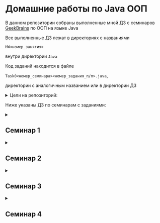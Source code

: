 # Домашние работы по Java ООП
В данном репозитории собраны выполненные мной ДЗ с семинаров [GeekBrains](https://gb.ru) по ООП на языке Java

Все выполненные ДЗ лежат в директориях с названиями

`HW<номер_занятия>`

внутри директории `Java`

Код заданий находится в файле

`Task0<номер_семинара><номер_задания_п/п>.java`,

директории с аналогичным названием или в директории ДЗ

<details><summary>Цели на репозиторий:</summary>
<p>
<!-- <b><u>✔️ Выполнить все ДЗ со всех семинаров</u></b> -->

- [x] Выполнить ДЗ с первого семинара
- [x] Выполнить ДЗ со второго семинара
- [x] Выполнить ДЗ с третьего семинара
- [x] Выполнить ДЗ с четвертого семинара
- [x] Выполнить ДЗ с пятого семинара
- [x] Выполнить ДЗ с шестого семинара
- [x] Выполнить ДЗ с седьмого семинара


</p>
</details>


Ниже указаны ДЗ по семинарам с заданиями:

<details><summary><h2>Семинар 1</h2></summary>

- [x] Добавить в класс Animal методы двигаться(toGo), летать(fly), плавать(swim).
Создать по два класса наследника Animal, умеющих летать, плавать, бегать.
В файле readme.md в репозитории github (или ему подобных) описать какие проблемы в таком проектировании Вы увидели,
там же написать возникшие при выполнении дз вопросы (если они есть).

</details>

<details><summary><h2>Семинар 2</h2></summary>

- [x] Создать класс Doctor. Создайте интерфейсы Runnable, Flyable, Swimmable. У интерфейсов должны быть
методы получения скорости заданного действия.
Добавьте наследников этим интерфейсам, но таким образом,
чтобы у каждого интерфейса было минимум по два наследника (при необходимости, добавьте в приложение новые классы)
У ветеринарной клиники добавьте методы получения всех бегающих, всех плавающих, всех говорящих и всех летающих и вообще всех животных.
Постарайтесь максимально логично переписать архитектуру проекта.

- [ ] *Факультативное задание (особенно java-разработчикам). Установить gradle. Добавить lombok в зависимости, и заменить геттеры и сеттеры на аннотации. Если сделаете это задание, скопируйте код проекта в проект gradle.

</details>

<details><summary><h2>Семинар 3</h2></summary>

- [x] Создать сет компонентов, и сделать так, чтобы в нем не было 2 одинаковых. (Специально создать два одинаковых компонента в Main и попытаться их добавить в сет)

- [x] **\*** Set<Component> result = new HashSet<>(components); (подсказка переопределить методы equals и hashCode).

- [x] Переписать compareTo так, чтобы если power лекарств равны, сравнение шло еще и по названиям компонентов лекарства
</details>

<details><summary><h2>Семинар 4</h2></summary>

Задания на выбор:

- [x] Реализовать свой LinkedList с методами вставки в начало, конец списка, получения размера списка и получения элемента по индексу (можете добавить какие-то еще)

- [ ] Переделать код из семинара, но так, чтобы у Вас был начальный capacity (что такое capacity обсуждаем в конце семинара)

- [ ] Покрыть код из семинара тестами (все методы, причем подумайте о разных кейсах тестирования)
</details>
